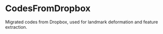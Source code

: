 # CodesFromDropbox
Migrated codes from Dropbox, used for landmark deformation and feature extraction.
